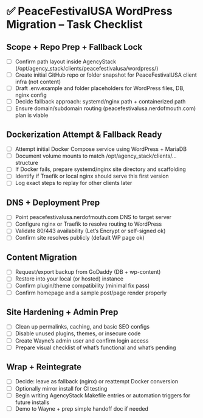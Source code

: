 # ✅ PeaceFestivalUSA WordPress Migration – Task Checklist

## Scope + Repo Prep + Fallback Lock
- [ ] Confirm path layout inside AgencyStack (/opt/agency_stack/clients/peacefestivalusa/wordpress/)
- [ ] Create initial GitHub repo or folder snapshot for PeaceFestivalUSA client infra (not content)
- [ ] Draft .env.example and folder placeholders for WordPress files, DB, nginx config
- [ ] Decide fallback approach: systemd/nginx path + containerized path
- [ ] Ensure domain/subdomain routing (peacefestivalusa.nerdofmouth.com) plan is viable

## Dockerization Attempt & Fallback Ready
- [ ] Attempt initial Docker Compose service using WordPress + MariaDB
- [ ] Document volume mounts to match /opt/agency_stack/clients/... structure
- [ ] If Docker fails, prepare systemd/nginx site directory and scaffolding
- [ ] Identify if Traefik or local nginx should serve this first version
- [ ] Log exact steps to replay for other clients later

## DNS + Deployment Prep
- [ ] Point peacefestivalusa.nerdofmouth.com DNS to target server
- [ ] Configure nginx or Traefik to resolve routing to WordPress
- [ ] Validate 80/443 availability (Let’s Encrypt or self-signed ok)
- [ ] Confirm site resolves publicly (default WP page ok)

## Content Migration
- [ ] Request/export backup from GoDaddy (DB + wp-content)
- [ ] Restore into your local (or hosted) instance
- [ ] Confirm plugin/theme compatibility (minimal fix pass)
- [ ] Confirm homepage and a sample post/page render properly

## Site Hardening + Admin Prep
- [ ] Clean up permalinks, caching, and basic SEO configs
- [ ] Disable unused plugins, themes, or insecure code
- [ ] Create Wayne’s admin user and confirm login access
- [ ] Prepare visual checklist of what’s functional and what’s pending

## Wrap + Reintegrate
- [ ] Decide: leave as fallback (nginx) or reattempt Docker conversion
- [ ] Optionally mirror install for CI testing
- [ ] Begin writing AgencyStack Makefile entries or automation triggers for future installs
- [ ] Demo to Wayne + prep simple handoff doc if needed
